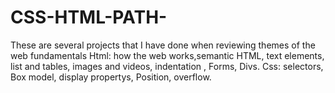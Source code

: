 # CSS-HTML-PATH-

These are several projects that I have done when reviewing themes of the web fundamentals
Html: how the web works,semantic HTML, text elements, list and tables, images and videos, indentation , Forms, Divs.
Css: selectors, Box model, display propertys, Position, overflow.

